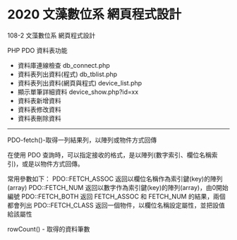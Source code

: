 # 2020 文藻數位系 網頁程式設計
108-2 文藻數位系 網頁程式設計

PHP PDO 資料表功能

* 資料庫連線檢查   db_connect.php
* 資料表列出資料(程式)        db_tblist.php
* 資料表列出資料(網頁與程式)   device_list.php
* 顯示單筆詳細資料 device_show.php?id=xx
* 資料表新增資料
* 資料表修改資料
* 資料表刪除資料

---

PDO-fetch()-取得一列結果列，以陣列或物件方式回傳

在使用 PDO 查詢時，可以指定接收的格式，是以陣列(數字索引、欄位名稱索引)，或是以物件方式回傳。

常用參數如下：
PDO::FETCH_ASSOC 返回以欄位名稱作為索引鍵(key)的陣列(array)
PDO::FETCH_NUM 返回以數字作為索引鍵(key)的陣列(array)，由0開始編號
PDO::FETCH_BOTH 返回 FETCH_ASSOC 和 FETCH_NUM 的結果，兩個都會列出
PDO::FETCH_CLASS 返回一個物件，以欄位名稱設定屬性，並把設值給該屬性

rowCount() - 取得的資料筆數
